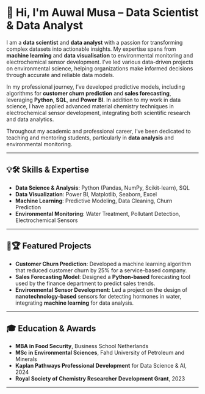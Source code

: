 # 👋 Hi, I'm Auwal Musa – Data Scientist & Data Analyst

I am a **data scientist** and **data analyst** with a passion for transforming complex datasets into actionable insights. My expertise spans from **machine learning** and **data visualisation** to environmental monitoring and electrochemical sensor development. I’ve led various data-driven projects on environmental science, helping organizations make informed decisions through accurate and reliable data models.

In my professional journey, I’ve developed predictive models, including algorithms for **customer churn prediction** and **sales forecasting**, leveraging **Python**, **SQL**, and **Power BI**. In addition to my work in data science, I have applied advanced material chemistry techniques in electrochemical sensor development, integrating both scientific research and data analytics.

Throughout my academic and professional career, I’ve been dedicated to teaching and mentoring students, particularly in **data analysis** and environmental monitoring.

---

## 💡🛠️ Skills & Expertise
- **Data Science & Analysis**: Python (Pandas, NumPy, Scikit-learn), SQL
- **Data Visualization**: Power BI, Matplotlib, Seaborn, Excel
- **Machine Learning**: Predictive Modeling, Data Cleaning, Churn Prediction
- **Environmental Monitoring**: Water Treatment, Pollutant Detection, Electrochemical Sensors

---

## 🌟🏆 Featured Projects
- **Customer Churn Prediction**: Developed a machine learning algorithm that reduced customer churn by 25% for a service-based company.
- **Sales Forecasting Model**: Designed a **Python-based** forecasting tool used by the finance department to predict sales trends.
- **Environmental Sensor Development**: Led a project on the design of **nanotechnology-based** sensors for detecting hormones in water, integrating **machine learning** for data analysis.

---

## 🎓 Education & Awards
- **MBA in Food Security**, Business School Netherlands
- **MSc in Environmental Sciences**, Fahd University of Petroleum and Minerals
- **Kaplan Pathways Professional Development** for Data Science & AI, 2024
- **Royal Society of Chemistry Researcher Development Grant**, 2023

---

